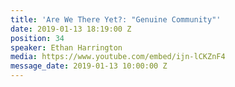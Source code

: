 ```yaml
---
title: 'Are We There Yet?: "Genuine Community"'
date: 2019-01-13 18:19:00 Z
position: 34
speaker: Ethan Harrington
media: https://www.youtube.com/embed/ijn-lCKZnF4
message_date: 2019-01-13 10:00:00 Z
---
```


